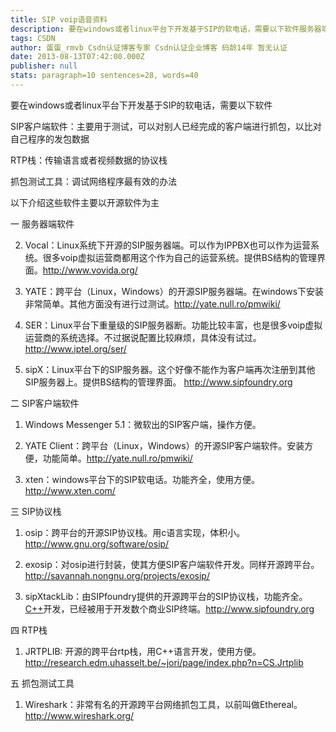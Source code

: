```yaml
---
title: SIP voip语音资料
description: 要在windows或者linux平台下开发基于SIP的软电话，需要以下软件服务器端软件： 注册多个客户端到服务器上，可以进行通话测试SIP客户端软件：主要用于测试，可以对别人已经完成的客户端进行抓包，以比对自己程序的发包数据SIP协议栈：基于某个现成的SIP协议栈来开发会加快开发进度RTP栈：传输语言或者视频数据的协议栈抓包测试工具：调试网络程序最有效的办法
tags: CSDN
author: 蛋蛋_rmvb Csdn认证博客专家 Csdn认证企业博客 码龄14年 暂无认证
date: 2013-08-13T07:42:00.000Z
publisher: null
stats: paragraph=10 sentences=28, words=40
---
```


要在windows或者linux平台下开发基于SIP的软电话，需要以下软件

SIP客户端软件：主要用于测试，可以对别人已经完成的客户端进行抓包，以比对自己程序的发包数据

RTP栈：传输语言或者视频数据的协议栈

抓包测试工具：调试网络程序最有效的办法

以下介绍这些软件主要以开源软件为主

一 服务器端软件

2. Vocal：Linux系统下开源的SIP服务器端。可以作为IPPBX也可以作为运营系统。很多voip虚拟运营商都用这个作为自己的运营系统。提供BS结构的管理界面。http://www.vovida.org/

3. YATE：跨平台（Linux，Windows）的开源SIP服务器端。在windows下安装非常简单。其他方面没有进行过测试。http://yate.null.ro/pmwiki/

4. SER：Linux平台下重量级的SIP服务器断。功能比较丰富，也是很多voip虚拟运营商的系统选择。不过据说配置比较麻烦，具体没有试过。http://www.iptel.org/ser/

5. sipX：Linux平台下的SIP服务器。这个好像不能作为客户端再次注册到其他SIP服务器上。提供BS结构的管理界面。 http://www.sipfoundry.org

二 SIP客户端软件

1. Windows Messenger 5.1：微软出的SIP客户端，操作方便。

2. YATE Client：跨平台（Linux，Windows）的开源SIP客户端软件。安装方便，功能简单。http://yate.null.ro/pmwiki/

3. xten：windows平台下的SIP软电话。功能齐全，使用方便。http://www.xten.com/

三 SIP协议栈

1. osip：跨平台的开源SIP协议栈。用c语言实现，体积小。http://www.gnu.org/software/osip/

2. exosip：对osip进行封装，使其方便SIP客户端软件开发。同样开源跨平台。http://savannah.nongnu.org/projects/exosip/

3. sipXtackLib：由SIPfoundry提供的开源跨平台的SIP协议栈，功能齐全。[C++](http://www.rosoo.net/a/list_100_1.html)开发，已经被用于开发数个商业SIP终端。http://www.sipfoundry.org

四 RTP栈

1. JRTPLIB: 开源的跨平台rtp栈，用C++语言开发，使用方便。http://research.edm.uhasselt.be/~jori/page/index.php?n=CS.Jrtplib

五 抓包测试工具

1. Wireshark：非常有名的开源跨平台网络抓包工具，以前叫做Ethereal。http://www.wireshark.org/
